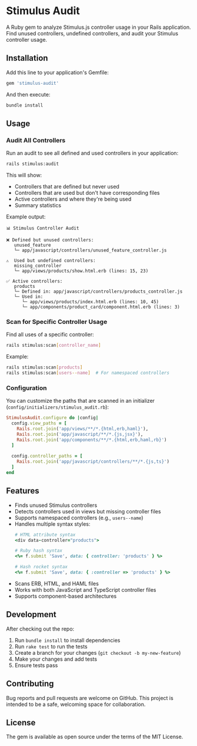 # Stimulus Audit

A Ruby gem to analyze Stimulus.js controller usage in your Rails application. Find unused controllers, undefined controllers, and audit your Stimulus controller usage.

## Installation

Add this line to your application's Gemfile:

```ruby
gem 'stimulus-audit'
```

And then execute:
```bash
bundle install
```

## Usage

### Audit All Controllers

Run an audit to see all defined and used controllers in your application:

```bash
rails stimulus:audit
```

This will show:
- Controllers that are defined but never used
- Controllers that are used but don't have corresponding files
- Active controllers and where they're being used
- Summary statistics

Example output:
```
📊 Stimulus Controller Audit

❌ Defined but unused controllers:
   unused_feature
   └─ app/javascript/controllers/unused_feature_controller.js

⚠️  Used but undefined controllers:
   missing_controller
   └─ app/views/products/show.html.erb (lines: 15, 23)

✅ Active controllers:
   products
   └─ Defined in: app/javascript/controllers/products_controller.js
   └─ Used in:
      └─ app/views/products/index.html.erb (lines: 10, 45)
      └─ app/components/product_card/component.html.erb (lines: 3)
```

### Scan for Specific Controller Usage

Find all uses of a specific controller:

```bash
rails stimulus:scan[controller_name]
```

Example:
```bash
rails stimulus:scan[products]
rails stimulus:scan[users--name]  # For namespaced controllers
```

### Configuration

You can customize the paths that are scanned in an initializer (`config/initializers/stimulus_audit.rb`):

```ruby
StimulusAudit.configure do |config|
  config.view_paths = [
    Rails.root.join('app/views/**/*.{html,erb,haml}'),
    Rails.root.join('app/javascript/**/*.{js,jsx}'),
    Rails.root.join('app/components/**/*.{html,erb,haml,rb}')
  ]
  
  config.controller_paths = [
    Rails.root.join('app/javascript/controllers/**/*.{js,ts}')
  ]
end
```

## Features

- Finds unused Stimulus controllers
- Detects controllers used in views but missing controller files
- Supports namespaced controllers (e.g., `users--name`)
- Handles multiple syntax styles:
  ```ruby
  # HTML attribute syntax
  <div data-controller="products">
  
  # Ruby hash syntax
  <%= f.submit 'Save', data: { controller: 'products' } %>
  
  # Hash rocket syntax
  <%= f.submit 'Save', data: { :controller => 'products' } %>
  ```
- Scans ERB, HTML, and HAML files
- Works with both JavaScript and TypeScript controller files
- Supports component-based architectures

## Development

After checking out the repo:

1. Run `bundle install` to install dependencies
2. Run `rake test` to run the tests
3. Create a branch for your changes (`git checkout -b my-new-feature`)
4. Make your changes and add tests
5. Ensure tests pass

## Contributing

Bug reports and pull requests are welcome on GitHub. This project is intended to be a safe, welcoming space for collaboration.

## License

The gem is available as open source under the terms of the MIT License.
